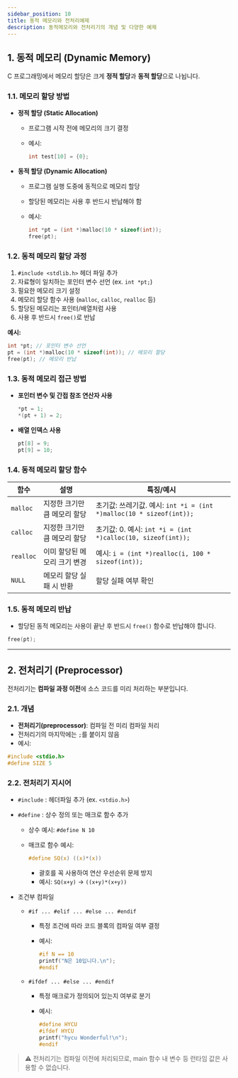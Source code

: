 ```yaml
---
sidebar_position: 10
title: 동적 메모리와 전처리예제
description: 동적메모리와 전처리기의 개념 및 다양한 예제
---
```


## 1. 동적 메모리 (Dynamic Memory)

C 프로그래밍에서 메모리 할당은 크게 **정적 할당**과 **동적 할당**으로 나뉩니다.

### 1.1. 메모리 할당 방법

- **정적 할당 (Static Allocation)**

  - 프로그램 시작 전에 메모리의 크기 결정
  - 예시:

    ```c
    int test[10] = {0};
    ```

- **동적 할당 (Dynamic Allocation)**

  - 프로그램 실행 도중에 동적으로 메모리 할당
  - 할당된 메모리는 사용 후 반드시 반납해야 함
  - 예시:

    ```c
    int *pt = (int *)malloc(10 * sizeof(int));
    free(pt);
    ```

### 1.2. 동적 메모리 할당 과정

1. `#include <stdlib.h>` 헤더 파일 추가
2. 자료형이 일치하는 포인터 변수 선언 (ex. `int *pt;`)
3. 필요한 메모리 크기 설정
4. 메모리 할당 함수 사용 (`malloc`, `calloc`, `realloc` 등)
5. 할당된 메모리는 포인터/배열처럼 사용
6. 사용 후 반드시 `free()`로 반납

**예시:**

```c
int *pt; // 포인터 변수 선언
pt = (int *)malloc(10 * sizeof(int)); // 메모리 할당
free(pt); // 메모리 반납
```

### 1.3. 동적 메모리 접근 방법

- **포인터 변수 및 간접 참조 연산자 사용**

  ```c
  *pt = 1;
  *(pt + 1) = 2;
  ```

- **배열 인덱스 사용**

  ```c
  pt[8] = 9;
  pt[9] = 10;
  ```

### 1.4. 동적 메모리 할당 함수

| 함수      | 설명                         | 특징/예시                                                           |
| --------- | ---------------------------- | ------------------------------------------------------------------- |
| `malloc`  | 지정한 크기만큼 메모리 할당  | 초기값: 쓰레기값. 예시: `int *i = (int *)malloc(10 * sizeof(int));` |
| `calloc`  | 지정한 크기만큼 메모리 할당  | 초기값: 0. 예시: `int *i = (int *)calloc(10, sizeof(int));`         |
| `realloc` | 이미 할당된 메모리 크기 변경 | 예시: `i = (int *)realloc(i, 100 * sizeof(int));`                   |
| `NULL`    | 메모리 할당 실패 시 반환     | 할당 실패 여부 확인                                                 |

### 1.5. 동적 메모리 반납

- 할당된 동적 메모리는 사용이 끝난 후 반드시 `free()` 함수로 반납해야 합니다.

```c
free(pt);
```

---

## 2. 전처리기 (Preprocessor)

전처리기는 **컴파일 과정 이전**에 소스 코드를 미리 처리하는 부분입니다.

### 2.1. 개념

- **전처리기(preprocessor)**: 컴파일 전 미리 컴파일 처리
- 전처리기의 마지막에는 `;`를 붙이지 않음
- 예시:

```c
#include <stdio.h>
#define SIZE 5
```

### 2.2. 전처리기 지시어

- `#include` : 헤더파일 추가 (ex. `<stdio.h>`)
- `#define` : 상수 정의 또는 매크로 함수 추가

  - 상수 예시: `#define N 10`
  - 매크로 함수 예시:

    ```c
    #define SQ(x) ((x)*(x))
    ```

    - 괄호를 꼭 사용하여 연산 우선순위 문제 방지
    - 예시: `SQ(x+y)` → `((x+y)*(x+y))`

- 조건부 컴파일

  - `#if ... #elif ... #else ... #endif`

    - 특정 조건에 따라 코드 블록의 컴파일 여부 결정
    - 예시:

      ```c
      #if N == 10
      printf("N은 10입니다.\n");
      #endif
      ```

  - `#ifdef ... #else ... #endif`

    - 특정 매크로가 정의되어 있는지 여부로 분기
    - 예시:

      ```c
      #define HYCU
      #ifdef HYCU
      printf("hycu Wonderful!\n");
      #endif
      ```

> ⚠️ 전처리기는 컴파일 이전에 처리되므로, main 함수 내 변수 등 런타임 값은 사용할 수 없습니다.
